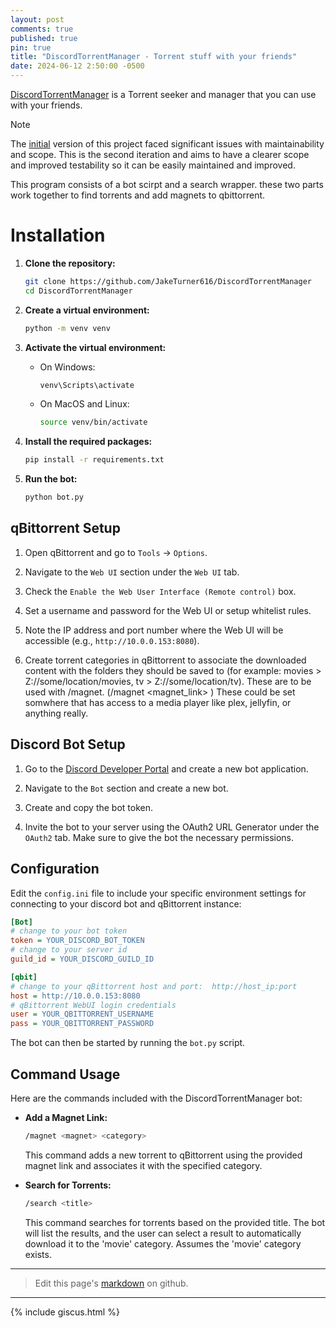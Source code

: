 ```yaml
---
layout: post
comments: true
published: true
pin: true
title: "DiscordTorrentManager - Torrent stuff with your friends"
date: 2024-06-12 2:50:00 -0500
---
```




[DiscordTorrentManager](https://github.com/JakeTurner616/DiscordTorrentManager) is a Torrent seeker and manager that you can use with your friends.


> [!NOTE]
> The [initial](https://github.com/JakeTurner616/DiscordMovieBot) version of this project faced significant issues with maintainability and scope. This is the second iteration and aims to have a clearer scope and improved testability so it can be easily maintained and improved.

This program consists of a bot scirpt and a search wrapper. these two parts work together to find torrents and add magnets to qbittorrent.

# Installation

1. **Clone the repository:**

    ```bash
    git clone https://github.com/JakeTurner616/DiscordTorrentManager
    cd DiscordTorrentManager
    ```

2. **Create a virtual environment:**

    ```bash
    python -m venv venv
    ```

3. **Activate the virtual environment:**

    - On Windows:

        ```bash
        venv\Scripts\activate
        ```

    - On MacOS and Linux:

        ```bash
        source venv/bin/activate
        ```

4. **Install the required packages:**

    ```bash
    pip install -r requirements.txt
    ```

5. **Run the bot:**

    ```bash
    python bot.py
    ```

## qBittorrent Setup

1. Open qBittorrent and go to `Tools` -> `Options`.

2. Navigate to the `Web UI` section under the `Web UI` tab.

3. Check the `Enable the Web User Interface (Remote control)` box.

4. Set a username and password for the Web UI or setup whitelist rules.

5. Note the IP address and port number where the Web UI will be accessible (e.g., `http://10.0.0.153:8080`).

6. Create torrent categories in qBittorrent to associate the downloaded content with the folders they should be saved to (for example: movies > Z://some/location/movies, tv > Z://some/location/tv). These are to be used with /magnet. (/magnet <magnet_link> <category>) These could be set somwhere that has access to a media player like plex, jellyfin, or anything really.

## Discord Bot Setup

1. Go to the [Discord Developer Portal](https://discord.com/developers/applications) and create a new bot application.

2. Navigate to the `Bot` section and create a new bot.

3. Create and copy the bot token.

4. Invite the bot to your server using the OAuth2 URL Generator under the `OAuth2` tab. Make sure to give the bot the necessary permissions.

## Configuration

Edit the `config.ini` file to include your specific environment settings for connecting to your discord bot and qBittorrent instance:

```ini
[Bot]
# change to your bot token
token = YOUR_DISCORD_BOT_TOKEN
# change to your server id
guild_id = YOUR_DISCORD_GUILD_ID

[qbit]
# change to your qBittorrent host and port:  http://host_ip:port 
host = http://10.0.0.153:8080
# qBittorrent WebUI login credentials
user = YOUR_QBITTORRENT_USERNAME
pass = YOUR_QBITTORRENT_PASSWORD
```

The bot can then be started by running the `bot.py` script.

## Command Usage

Here are the commands included with the DiscordTorrentManager bot:

- **Add a Magnet Link:**
    ```bash
    /magnet <magnet> <category>
    ```
    This command adds a new torrent to qBittorrent using the provided magnet link and associates it with the specified category.

- **Search for Torrents:**
    ```bash
    /search <title>
    ```
    This command searches for torrents based on the provided title. The bot will list the results, and the user can select a result to automatically download it to the 'movie' category. Assumes the 'movie' category exists.

---

> Edit this page's <a href="https://github.com/JakeTurner616/JakeTurner616.github.io/blob/main/{{page.path}}">markdown</a> on github.

---

{% include giscus.html %}
